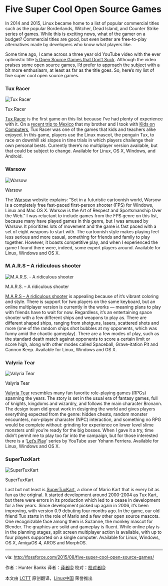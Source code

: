 Five Super Cool Open Source Games
================================================================================
In 2014 and 2015, Linux became home to a list of popular commercial titles such as the popular Borderlands, Witcher, Dead Island, and Counter Strike series of games. While this is exciting news, what of the gamer on a budget? Commercial titles are good, but even better are free-to-play alternatives made by developers who know what players like.

Some time ago, I came across a three year old YouTube video with the ever optimistic title [5 Open Source Games that Don’t Suck][1]. Although the video praises some open source games, I’d prefer to approach the subject with a bit more enthusiasm, at least as far as the title goes. So, here’s my list of five super cool open source games.

### Tux Racer ###

![Tux Racer](http://fossforce.com/wp-content/uploads/2015/08/tuxracer-550x413.jpg)

Tux Racer

[Tux Racer][2] is the first game on this list because I’ve had plenty of experience with it. On a [recent trip to Mexico][3] that my brother and I took with [Kids on Computers][4], Tux Racer was one of the games that kids and teachers alike enjoyed. In this game, players use the Linux mascot, the penguin Tux, to race on downhill ski slopes in time trials in which players challenge their own personal bests. Currently there’s no multiplayer version available, but that could be subject to change. Available for Linux, OS X, Windows, and Android.

### Warsow ###

![Warsow](http://fossforce.com/wp-content/uploads/2015/08/warsow-550x413.jpg)

Warsow

The [Warsow][5] website explains: “Set in a futuristic cartoonish world, Warsow is a completely free fast-paced first-person shooter (FPS) for Windows, Linux and Mac OS X. Warsow is the Art of Respect and Sportsmanship Over the Web.” I was reluctant to include games from the FPS genre on this list, because many have played games in this genre, but I was amused by Warsow. It prioritizes lots of movement and the game is fast paced with a set of eight weapons to start with. The cartoonish style makes playing feel less serious and more casual, something for friends and family to play together. However, it boasts competitive play, and when I experienced the game I found there were, indeed, some expert players around. Available for Linux, Windows and OS X.

### M.A.R.S – A ridiculous shooter ###

![M.A.R.S. - A ridiculous shooter](http://fossforce.com/wp-content/uploads/2015/08/MARS-screenshot-550x344.jpg)

M.A.R.S. – A ridiculous shooter

[M.A.R.S – A ridiculous shooter][6] is appealing because of it’s vibrant coloring and style. There is support for two players on the same keyboard, but an online multiplayer version is currently in the works — meaning plans to play with friends have to wait for now. Regardless, it’s an entertaining space shooter with a few different ships and weapons to play as. There are different shaped ships, ranging from shotguns, lasers, scattered shots and more (one of the random ships shot bubbles at my opponents, which was funny amid the chaotic gameplay). There are a few modes of play, such as the standard death match against opponents to score a certain limit or score high, along with other modes called Spaceball, Grave-itation Pit and Cannon Keep. Available for Linux, Windows and OS X.

### Valyria Tear ###

![Valyria Tear](http://fossforce.com/wp-content/uploads/2015/08/bronnan-jump-to-enemy-550x413.jpg)

Valyria Tear

[Valyria Tear][7] resembles many fan favorite role-playing games (RPGs) spanning the years. The story is set in the usual era of fantasy games, full of knights, kingdoms and wizardry, and follows the main character Bronann. The design team did great work in designing the world and gives players everything expected from the genre: hidden chests, random monster encounters, non-player character (NPC) interaction, and something no RPG would be complete without: grinding for experience on lower level slime monsters until you’re ready for the big bosses. When I gave it a try, time didn’t permit me to play too far into the campaign, but for those interested there is a ‘[Let’s Play][8]‘ series by YouTube user Yohann Ferriera. Available for Linux, Windows and OS X.

### SuperTuxKart ###

![SuperTuxKart](http://fossforce.com/wp-content/uploads/2015/08/hacienda_tux_antarctica-550x293.jpg)

SuperTuxKart

Last but not least is [SuperTuxKart][9], a clone of Mario Kart that is every bit as fun as the original. It started development around 2000-2004 as Tux Kart, but there were errors in its production which led to a cease in development for a few years. Since development picked up again in 2006, it’s been improving, with version 0.9 debuting four months ago. In the game, our old friend Tux starts in the role of Mario and a few other open source mascots. One recognizable face among them is Suzanne, the monkey mascot for Blender. The graphics are solid and gameplay is fluent. While online play is in the planning stages, split screen multiplayer action is available, with up to four players supported on a single computer. Available for Linux, Windows, OS X, AmigaOS 4, AROS and MorphOS.

--------------------------------------------------------------------------------

via: http://fossforce.com/2015/08/five-super-cool-open-source-games/

作者：Hunter Banks
译者：[译者ID](https://github.com/译者ID)
校对：[校对者ID](https://github.com/校对者ID)

本文由 [LCTT](https://github.com/LCTT/TranslateProject) 原创翻译，[Linux中国](https://linux.cn/) 荣誉推出

[1]:https://www.youtube.com/watch?v=BEKVl-XtOP8
[2]:http://tuxracer.sourceforge.net/download.html
[3]:http://fossforce.com/2015/07/banks-family-values-texas-linux-fest/
[4]:http://www.kidsoncomputers.org/an-amazing-week-in-oaxaca
[5]:https://www.warsow.net/download
[6]:http://mars-game.sourceforge.net/
[7]:http://valyriatear.blogspot.com/
[8]:https://www.youtube.com/channel/UCQ5KrSk9EqcT_JixWY2RyMA
[9]:http://supertuxkart.sourceforge.net/